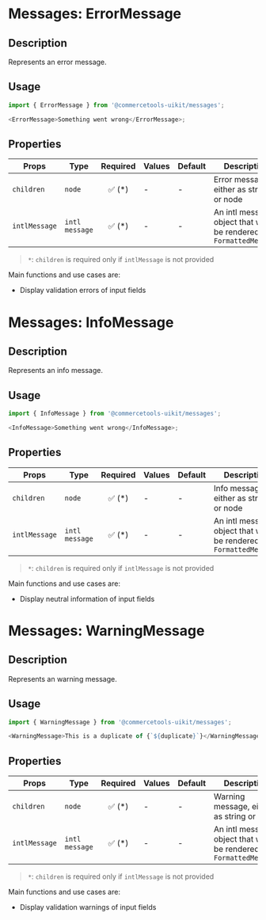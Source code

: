 # Messages: ErrorMessage

## Description

Represents an error message.

## Usage

```js
import { ErrorMessage } from '@commercetools-uikit/messages';

<ErrorMessage>Something went wrong</ErrorMessage>;
```

## Properties

| Props         | Type           | Required | Values | Default | Description                                                          |
| ------------- | -------------- | :------: | ------ | ------- | -------------------------------------------------------------------- |
| `children`    | `node`         | ✅ (\*)  | -      | -       | Error message, either as string or node                              |
| `intlMessage` | `intl message` | ✅ (\*)  | -      | -       | An intl message object that will be rendered with `FormattedMessage` |

> `*`: `children` is required only if `intlMessage` is not provided

Main functions and use cases are:

- Display validation errors of input fields

# Messages: InfoMessage

## Description

Represents an info message.

## Usage

```js
import { InfoMessage } from '@commercetools-uikit/messages';

<InfoMessage>Something went wrong</InfoMessage>;
```

## Properties

| Props         | Type           | Required | Values | Default | Description                                                          |
| ------------- | -------------- | :------: | ------ | ------- | -------------------------------------------------------------------- |
| `children`    | `node`         | ✅ (\*)  | -      | -       | Info message, either as string or node                               |
| `intlMessage` | `intl message` | ✅ (\*)  | -      | -       | An intl message object that will be rendered with `FormattedMessage` |

> `*`: `children` is required only if `intlMessage` is not provided

Main functions and use cases are:

- Display neutral information of input fields

# Messages: WarningMessage

## Description

Represents an warning message.

## Usage

```js
import { WarningMessage } from '@commercetools-uikit/messages';

<WarningMessage>This is a duplicate of {`${duplicate}`}</WarningMessage>;
```

## Properties

| Props         | Type           | Required | Values | Default | Description                                                          |
| ------------- | -------------- | :------: | ------ | ------- | -------------------------------------------------------------------- |
| `children`    | `node`         | ✅ (\*)  | -      | -       | Warning message, either as string or node                            |
| `intlMessage` | `intl message` | ✅ (\*)  | -      | -       | An intl message object that will be rendered with `FormattedMessage` |

> `*`: `children` is required only if `intlMessage` is not provided

Main functions and use cases are:

- Display validation warnings of input fields
